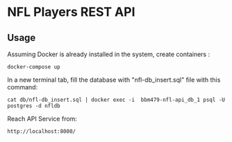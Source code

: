 # NFL Players REST API

## Usage
Assuming Docker is already installed in the system, create containers :

```
docker-compose up
```

In a new terminal tab, fill the database with "nfl-db_insert.sql" file with this command:
```
cat db/nfl-db_insert.sql | docker exec -i  bbm479-nfl-api_db_1 psql -U postgres -d nfldb
```

Reach API Service from:

```
http://localhost:8000/
```